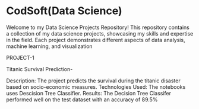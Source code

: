 # CodSoft(Data Science)
Welcome to my Data Science Projects Repository! This repository contains a collection of my data science projects, showcasing my skills and expertise in the field. Each project demonstrates different aspects of data analysis, machine learning, and visualization

PROJECT-1

Titanic Survival Prediction-

Description: The project predicts the survival during the titanic disaster based on socio-economic measures.
Technologies Used: The notebooks uses Descision Tree Classifier.
Results: The Decision Tree Classifer performed well on the test dataset with an accuracy of 89.5%
